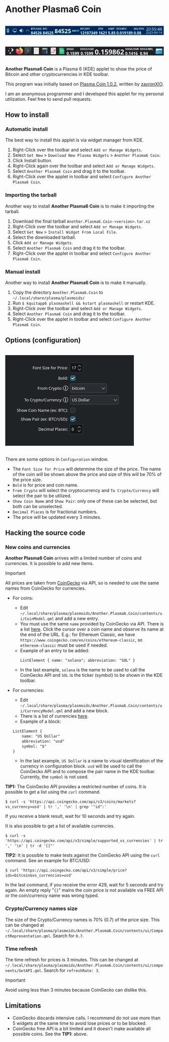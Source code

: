 # Another Plasma6 Coin

<br>![Example of toolbar](screenshots/toolbar.png)<br><br>
<br>![Example of toolbar](screenshots/toolbar2.png)<br><br>

__Another Plasma6 Coin__ is a Plasma 6 (KDE) applet to show the price of Bitcoin and other cryptocurrencies in KDE toolbar.

This program was initially based on [Plasma Coin 1.0.2](https://store.kde.org/p/2242677/), written by [zayronXIO](https://store.kde.org/u/zayronXIO).

I am an anonymous programmer and I developed this applet for my personal utilization. Feel free to send pull requests.


## How to install

### Automatic install

The best way to install this applet is via widget manager from KDE.

1. Right-Click over the toolbar and select `Add or Manage Widgets`.
2. Select `Get New` > `Download New Plasma Widgets` > `Another Plasma6 Coin`.
3. Click Install button.
4. Right-Click again over the toolbar and select `Add or Manage Widgets`.
5. Select `Another Plasma6 Coin` and drag it to the toolbar.
6. Right-Click over the applet in toolbar and select `Configure Another Plasma6 Coin`.

### Importing the tarball

Another way to install __Another Plasma6 Coin__ is to make it importing the tarball.

1. Download the final tarball `Another.Plasma6.Coin-<version>.tar.xz`
2. Right-Click over the toolbar and select `Add or Manage Widgets`.
3. Select `Get New` > `Install Widget From Local File`.
4. Select the downloaded tarball.
5. Click `Add or Manage Widgets`.
6. Select `Another Plasma6 Coin` and drag it to the toolbar.
7. Right-Click over the applet in toolbar and select `Configure Another Plasma6 Coin`.

### Manual install

Another way to install __Another Plasma6 Coin__ is to make it manually.

1. Copy the directory `Another.Plasma6.Coin` to `~/.local/share/plasma/plasmoids/`
2. Run `$ kquitapp6 plasmashell && kstart plasmashell` or restart KDE.
3. Right-Click over the toolbar and select `Add or Manage Widgets`.
4. Select `Another Plasma6 Coin` and drag it to the toolbar.
5. Right-Click over the applet in toolbar and select `Configure Another Plasma6 Coin`.

## Options (configuration)

<br>![Configuration Window](screenshots/configuration.png)<br><br>

There are some options in `Configuration` window.

* The `Font Size for Price` will determine the size of the price. The name of the coin will be shown above the price and size of this will be 70% of the price size.
* `Bold` is for price and coin name.
* `From Crypto` will select the cryptocurrency and `To Crypto/Currency` will select the pair to be utilized.
* `Show Coin Name` and `Show Pair`: only one of these can be selected, but both can be unselected.
* `Decimal Places` is for fractional numbers.
* The price will be updated every 3 minutes.

## Hacking the source code

### New coins and currencies

__Another Plasma6 Coin__ arrives with a limited number of coins and currencies. It is possible to add new items.

> [!IMPORTANT]
> All prices are taken from [CoinGecko](https://www.coingecko.com) via API, so is needed to use the same names from CoinGecko for currencies.

* For coins:
  * Edit `~/.local/share/plasma/plasmoids/Another.Plasma6.Coin/contents/ui/CoinModel.qml` and add a new entry.
  * You must use the same `name` provided by CoinGecko via API. There is a list [here](https://www.coingecko.com/en/all-cryptocurrencies). Click the cursor over a coin name and observe its name at the end of the URL. E.g.: for Ethereum Classic, we have `https://www.coingecko.com/en/coins/ethereum-classic`, so `ethereum-classic` must be used if needed.
  * Example of an entry to be added:
    ```
    ListElement { name: "solana"; abbreviation: "SOL" }
    ```
  * In the last example, `solana` is the name to be used to call the CoinGecko API and `SOL` is the ticker (symbol) to be shown in the KDE toolbar.

* For currencies:
  * Edit `~/.local/share/plasma/plasmoids/Another.Plasma6.Coin/contents/ui/CurrencyModel.qml` and add a new block.
  * There is a list of currencies [here](https://docs.coingecko.com/reference/simple-supported-currencies).
  * Example of a block:
  ```
  ListElement {
      name: "US Dollar"
      abbreviation: "usd"
      symbol: "$"
  }
  ```
  * In the last example, `US Dollar` is a name to visual identification of the currency in configuration block. `usd` will be used to call the CoinGecko API and to compose the pair name in the KDE toolbar. Currently, the `symbol` is not used.

__TIP1:__ The CoinGecko API provides a restricted number of coins. It is possible to get a list using the  `curl` command.

```
$ curl -s 'https://api.coingecko.com/api/v3/coins/markets?vs_currency=usd' | tr ',' '\n' | grep '"id":'
```

If you receive a blank result, wait for 10 seconds and try again.

It is also possible to get a list of available currencies.

```
$ curl -s 'https://api.coingecko.com/api/v3/simple/supported_vs_currencies' | tr ',' '\n' | tr -d '[]"'
```

__TIP2:__ It is possible to make tests against the CoinGecko API using the `curl` command. See an example for BTC/USD:

```
$ curl 'https://api.coingecko.com/api/v3/simple/price?ids=bitcoin&vs_currencies=usd'
```

In the last command, if you receive the error 429, wait for 5 seconds and try again. An empty reply "`{}`" mains the coin price is not available via FREE API or the coin/currency name was wrong typed.

### Crypto/Currency names size

The size of the Crypto/Currency names is 70% (0.7) of the price size. This can be changed at `~/.local/share/plasma/plasmoids/Another.Plasma6.Coin/contents/ui/CompactRepresentation.qml`. Search for `0.7`.

### Time refresh

The time refresh for prices is 3 minutes. This can be changed at `~/.local/share/plasma/plasmoids/Another.Plasma6.Coin/contents/ui/components/GetAPI.qml`. Search for `refreshRate: 3`.

> [!IMPORTANT]
> Avoid using less than 3 minutes because CoinGecko can dislike this.

## Limitations

* CoinGecko discards intensive calls. I recommend do not use more than 5 widgets at the same time to avoid lose prices or to be blocked.
* CoinGecko free API is a bit limited and it doesn't make available all possible coins. See the __TIP1:__ above.
